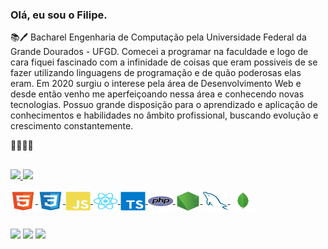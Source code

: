 ### Olá, eu sou o Filipe. 

 <p>📚🖊 
 Bacharel Engenharia de Computação pela
 Universidade Federal da Grande Dourados - UFGD. Comecei a programar na
 faculdade e logo de cara fiquei fascinado com a infinidade de coisas
 que eram possiveis de se fazer utilizando linguagens de programação e
 de quão poderosas elas eram. Em 2020 surgiu o interese pela área de
 Desenvolvimento Web e desde então venho me aperfeiçoando nessa área e
 conhecendo novas tecnologias. Possuo grande disposição para o
 aprendizado e aplicação de conhecimentos e habilidades no âmbito
 profissional, buscando evolução e crescimento constantemente.
</p> ✌🏽🤙🏽

##

<div>
  <a href="https://github.com/lipearaujo">
  <img height="180em" src="https://github-readme-stats.vercel.app/api?username=lipearaujo&show_icons=true&theme=monokai&include_all_commits=true&count_private=true"/>
  <img height="180em" src="https://github-readme-stats.vercel.app/api/top-langs/?username=lipearaujo&layout=compact&langs_count=7&theme=dracula"/>
</div>

<div><br>
  <img align="center" alt="Lipe-HTML" height="30" width="40" src="https://raw.githubusercontent.com/devicons/devicon/master/icons/html5/html5-original.svg">
  <img align="center" alt="Lipe-CSS" height="30" width="40" src="https://raw.githubusercontent.com/devicons/devicon/master/icons/css3/css3-original.svg">
  <img align="center" alt="Lipe-Js" height="30" width="40" src="https://raw.githubusercontent.com/devicons/devicon/master/icons/javascript/javascript-plain.svg">
  <img align="center" alt="Lipe-React" height="30" width="40" src="https://raw.githubusercontent.com/devicons/devicon/master/icons/react/react-original.svg">
  <img align="center" alt="Lipe-TS" height="30" width="40" src="https://raw.githubusercontent.com/devicons/devicon/master/icons/typescript/typescript-original.svg">
  <img align="center" alt="Lipe-PHP" height="30" width="40" src="https://raw.githubusercontent.com/devicons/devicon/master/icons/php/php-original.svg">
  <img align="center" alt="Lipe-Node" height="30" width="40" src="https://raw.githubusercontent.com/devicons/devicon/master/icons/nodejs/nodejs-original.svg">
  <img align="center" alt="Lipe-MySQL" height="30" width="40" src="https://raw.githubusercontent.com/devicons/devicon/master/icons/mysql/mysql-original.svg">
  <img align="center" alt="Lipe-MongoDB" height="30" width="40" src="https://raw.githubusercontent.com/devicons/devicon/master/icons/mongodb/mongodb-original.svg">
</div>

  ##

<div> 
  <a href="https://www.instagram.com/lipecensi" target="_blank"><img src="https://img.shields.io/badge/-Instagram-%23E4405F?style=for-the-badge&logo=instagram&logoColor=white" target="_blank"></a>
  <a href = "mailto:filipecensi@hotmail.com.com"><img src="https://img.shields.io/badge/-Email-%23333?style=for-the-badge&logo=gmail&logoColor=white" target="_blank"></a>
  <a href="https://www.linkedin.com/in/marcos-filipe-censi-de-araujo-337486136/" target="_blank"><img src="https://img.shields.io/badge/-LinkedIn-%230077B5?style=for-the-badge&logo=linkedin&logoColor=white" target="_blank"></a>  
</div>
